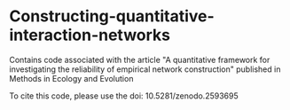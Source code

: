 # Constructing-quantitative-interaction-networks
Contains code associated with the article "A quantitative framework for investigating the reliability of empirical network construction" published in Methods in Ecology and Evolution

To cite this code, please use the doi: 10.5281/zenodo.2593695
